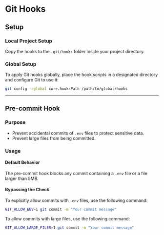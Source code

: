 # Git Hooks 

## Setup

### Local Project Setup
Copy the hooks to the `.git/hooks` folder inside your project directory.

### Global Setup
To apply Git hooks globally, place the hook scripts in a designated directory and configure Git to use it:
```bash
git config --global core.hooksPath /path/to/global/hooks
```

---

## Pre-commit Hook

### Purpose
- Prevent accidental commits of `.env` files to protect sensitive data.
- Prevent large files from being committed.

### Usage

#### Default Behavior
The pre-commit hook blocks any commit containing a `.env` file or a file larger than 5MB.


#### Bypassing the Check
To explicitly allow commits with `.env` files, use the following command:
```bash
GIT_ALLOW_ENV=1 git commit -m "Your commit message"
```

To allow commits with large files, use the following command:
```bash
GIT_ALLOW_LARGE_FILES=1 git commit -m "Your commit message"
```
